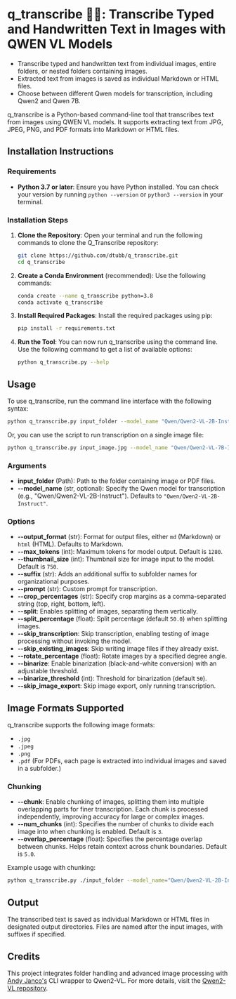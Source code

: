 
# q_transcribe 📸📝: Transcribe Typed and Handwritten Text in Images with QWEN VL Models

- Transcribe typed and handwritten text from individual images, entire folders, or nested folders containing images.
- Extracted text from images is saved as individual Markdown or HTML files.
- Choose between different Qwen models for transcription, including Qwen2 and Qwen 7B.

q_transcribe is a Python-based command-line tool that transcribes text from images using QWEN VL models. It supports extracting text from JPG, JPEG, PNG, and PDF formats into Markdown or HTML files.

## Installation Instructions

### Requirements

- **Python 3.7 or later**: Ensure you have Python installed. You can check your version by running `python --version` or `python3 --version` in your terminal.

### Installation Steps

1. **Clone the Repository**: Open your terminal and run the following commands to clone the Q_Transcribe repository:

    ```bash
    git clone https://github.com/dtubb/q_transcribe.git
    cd q_transcribe
    ```

2. **Create a Conda Environment** (recommended): Use the following commands:

    ```bash
    conda create --name q_transcribe python=3.8
    conda activate q_transcribe
    ```

3. **Install Required Packages**: Install the required packages using pip:

    ```bash
    pip install -r requirements.txt
    ```

4. **Run the Tool**: You can now run q_transcribe using the command line. Use the following command to get a list of available options:

    ```bash
    python q_transcribe.py --help
    ```

## Usage

To use q_transcribe, run the command line interface with the following syntax:

```bash
python q_transcribe.py input_folder --model_name "Qwen/Qwen2-VL-2B-Instruct"
```

Or, you can use the script to run transcription on a single image file:

```bash
python q_transcribe.py input_image.jpg --model_name "Qwen/Qwen2-VL-7B-Instruct"
```

### Arguments

- **input_folder** (Path): Path to the folder containing image or PDF files.
- **--model_name** (str, optional): Specify the Qwen model for transcription (e.g., "Qwen/Qwen2-VL-2B-Instruct"). Defaults to `"Qwen/Qwen2-VL-2B-Instruct"`.

### Options

- **--output_format** (str): Format for output files, either `md` (Markdown) or `html` (HTML). Defaults to Markdown.
- **--max_tokens** (int): Maximum tokens for model output. Default is `1280`.
- **--thumbnail_size** (int): Thumbnail size for image input to the model. Default is `750`.
- **--suffix** (str): Adds an additional suffix to subfolder names for organizational purposes.
- **--prompt** (str): Custom prompt for transcription.
- **--crop_percentages** (str): Specify crop margins as a comma-separated string (top, right, bottom, left).
- **--split**: Enables splitting of images, separating them vertically.
- **--split_percentage** (float): Split percentage (default `50.0`) when splitting images.
- **--skip_transcription**: Skip transcription, enabling testing of image processing without invoking the model.
- **--skip_existing_images**: Skip writing image files if they already exist.
- **--rotate_percentage** (float): Rotate images by a specified degree angle.
- **--binarize**: Enable binarization (black-and-white conversion) with an adjustable threshold.
- **--binarize_threshold** (int): Threshold for binarization (default `50`).
- **--skip_image_export**: Skip image export, only running transcription.

## Image Formats Supported

q_transcribe supports the following image formats:

- `.jpg`
- `.jpeg`
- `.png`
- `.pdf` (For PDFs, each page is extracted into individual images and saved in a subfolder.)

### Chunking

- **--chunk**: Enable chunking of images, splitting them into multiple overlapping parts for finer transcription. Each chunk is processed independently, improving accuracy for large or complex images.
- **--num_chunks** (int): Specifies the number of chunks to divide each image into when chunking is enabled. Default is `3`.
- **--overlap_percentage** (float): Specifies the percentage overlap between chunks. Helps retain context across chunk boundaries. Default is `5.0`.

Example usage with chunking:

```bash
python q_transcribe.py ./input_folder --model_name="Qwen/Qwen2-VL-2B-Instruct" --chunk --num_chunks=4 --overlap_percentage=3.0
```

## Output

The transcribed text is saved as individual Markdown or HTML files in designated output directories. Files are named after the input images, with suffixes if specified.

## Credits

This project integrates folder handling and advanced image processing with [Andy Janco's](https://github.com/apjanco) CLI wrapper to Qwen2-VL. For more details, visit the [Qwen2-VL repository](https://github.com/QwenLM/Qwen2-VL).

